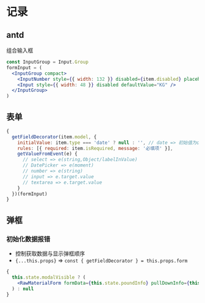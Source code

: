 # 记录

## antd

组合输入框

```jsx
const InputGroup = Input.Group
formInput = (
  <InputGroup compact>
    <InputNumber style={{ width: 132 }} disabled={item.disabled} placeholder={item.placeholder} />
    <Input style={{ width: 48 }} disabled defaultValue="KG" />
  </InputGroup>
)
```

## 表单

```jsx
{
  getFieldDecorator(item.model, {
    initialValue: item.type === 'date' ? null : '', // date => 初始值为object
    rules: [{ required: item.isRequired, message: '必填项' }],
    getValueFromEvent(e) {
      // select => e(string,Object/labelInValue)
      // DatePicker => e(moment)
      // number => e(string)
      // input => e.target.value
      // textarea => e.target.value
    }
  })(formInput)
}
```

## 弹框

### 初始化数据报错

- 控制获取数据与显示弹框顺序
- `{...this.props}` => `const { getFieldDecorator } = this.props.form`

```jsx
{
  this.state.modalVisible ? (
    <RawMaterialForm formData={this.state.poundInfo} pullDownInfo={this.state.pullDownInfo} {...this.props} />
  ) : null
}
```
